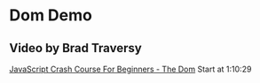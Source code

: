 # Dom Demo

## Video by Brad Traversy

[JavaScript Crash Course For Beginners - The Dom](https://youtu.be/hdI2bqOjy3c?t=4229) Start at 1:10:29
